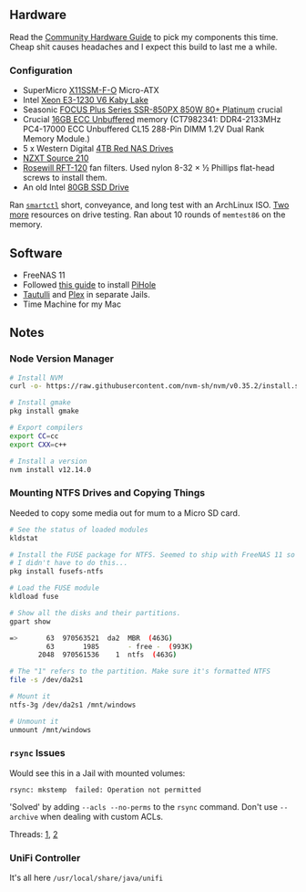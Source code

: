 Hardware
--------

Read the [Community Hardware Guide](https://forums.freenas.org/index.php?resources/hardware-recommendations-guide.12/) to pick my components this time. Cheap shit causes headaches and I expect this build to last me a while.

### Configuration

* SuperMicro [X11SSM-F-O](https://www.supermicro.com/products/motherboard/Xeon/C236_C232/X11SSM-F.cfm) Micro-ATX
* Intel [Xeon E3-1230 V6 Kaby Lake](https://www.newegg.com/Product/Product.aspx?Item=N82E16819117788)
* Seasonic [FOCUS Plus Series SSR-850PX 850W 80+ Platinum](https://www.newegg.com/Product/Product.aspx?Item=N82E16817151190)
crucial
* Crucial [16GB ECC Unbuffered](http://www.crucial.com/usa/en/x11ssm-f/CT7982341) memory (CT7982341: DDR4-2133MHz PC4-17000 ECC Unbuffered CL15 288-Pin DIMM 1.2V Dual Rank Memory Module.)
* 5 x Western Digital [4TB Red NAS Drives](https://www.wdc.com/products/internal-storage/wd-red.html)
* [NZXT Source 210](http://www.amazon.com/gp/product/B005869A7K)
* [Rosewill RFT-120](http://www.newegg.com/Product/Product.aspx?Item=N82E16811988015) fan filters. Used nylon 8-32 × ½ Phillips flat-head screws to install them.
* An old Intel [80GB SSD Drive](https://www.amazon.com/Intel-SSDSA2CW080G3-Internal-Solid-State/dp/B00666SGRG)

Ran [`smartctl`](https://forums.freenas.org/index.php?threads/hard-drive-burn-in-testing-discussion-thread.21451/) short, conveyance, and long test with an ArchLinux ISO. [Two](https://www.orderfactory.com/articles/New-HDD-Testing.html) [more](https://github.com/Spearfoot/disk-burnin-and-testing/blob/master/disk-burnin.sh) resources on drive testing. Ran about 10 rounds of `memtest86` on the memory.

Software
--------

* FreeNAS 11
* Followed [this guide](https://www.youtube.com/watch?v=z2q0FYqWaVo) to install [PiHole](https://pi-hole.net/)
* [Tautulli](https://github.com/Tautulli/Tautulli-Wiki/wiki/Installation) and [Plex](http://www.freenas.org/blog/plex-on-freenas/) in separate Jails.
* Time Machine for my Mac

Notes
-----

### Node Version Manager

```bash
# Install NVM
curl -o- https://raw.githubusercontent.com/nvm-sh/nvm/v0.35.2/install.sh | bash

# Install gmake
pkg install gmake

# Export compilers
export CC=cc
export CXX=c++

# Install a version
nvm install v12.14.0
```

### Mounting NTFS Drives and Copying Things

Needed to copy some media out for mum to a Micro SD card.

```bash
# See the status of loaded modules
kldstat

# Install the FUSE package for NTFS. Seemed to ship with FreeNAS 11 so
# I didn't have to do this...
pkg install fusefs-ntfs

# Load the FUSE module
kldload fuse

# Show all the disks and their partitions.
gpart show

=>       63  970563521  da2  MBR  (463G)
         63       1985       - free -  (993K)
       2048  970561536    1  ntfs  (463G)

# The "1" refers to the partition. Make sure it's formatted NTFS
file -s /dev/da2s1

# Mount it
ntfs-3g /dev/da2s1 /mnt/windows

# Unmount it
unmount /mnt/windows
```

### `rsync` Issues

Would see this in a Jail with mounted volumes:

    rsync: mkstemp  failed: Operation not permitted

'Solved' by adding `--acls --no-perms` to the `rsync` command. Don't use `--archive` when dealing with custom ACLs.

Threads: [1](https://www.ixsystems.com/community/threads/impaired-rsync-permissions-support-for-windows-datasets.43973/), [2](https://www.ixsystems.com/community/threads/rsync-mkstemp-failed-operation-not-permitted.43269/)

### UniFi Controller

It's all here `/usr/local/share/java/unifi`
